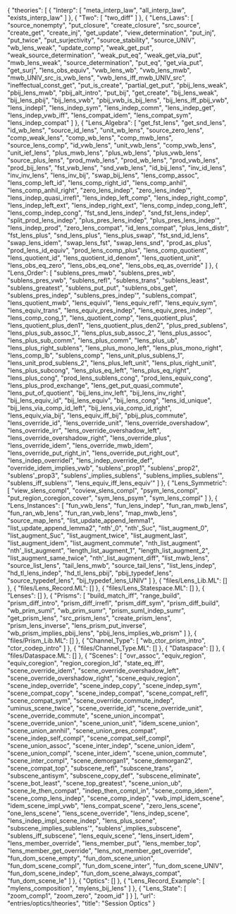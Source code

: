 {
    "theories": [
        {
            "Interp": [
                "meta_interp_law",
                "all_interp_law",
                "exists_interp_law"
            ]
        },
        {
            "Two": [
                "two_diff"
            ]
        },
        {
            "Lens_Laws": [
                "source_nonempty",
                "put_closure",
                "create_closure",
                "src_source",
                "create_get",
                "create_inj",
                "get_update",
                "view_determination",
                "put_inj",
                "put_twice",
                "put_surjectivity",
                "source_stability",
                "source_UNIV",
                "wb_lens_weak",
                "update_comp",
                "weak_get_put",
                "weak_source_determination",
                "weak_put_eq",
                "weak_get_via_put",
                "mwb_lens_weak",
                "source_determination",
                "put_eq",
                "get_via_put",
                "get_surj",
                "lens_obs_equiv",
                "vwb_lens_wb",
                "vwb_lens_mwb",
                "mwb_UNIV_src_is_vwb_lens",
                "vwb_lens_iff_mwb_UNIV_src",
                "ineffectual_const_get",
                "put_is_create",
                "partial_get_put",
                "pbij_lens_weak",
                "pbij_lens_mwb",
                "pbij_alt_intro",
                "put_bij",
                "get_create",
                "bij_lens_weak",
                "bij_lens_pbij",
                "bij_lens_vwb",
                "pbij_vwb_is_bij_lens",
                "bij_lens_iff_pbij_vwb",
                "lens_indepI",
                "lens_indep_sym",
                "lens_indep_comm",
                "lens_indep_get",
                "lens_indep_vwb_iff",
                "lens_compat_idem",
                "lens_compat_sym",
                "lens_indep_compat"
            ]
        },
        {
            "Lens_Algebra": [
                "get_fst_lens",
                "get_snd_lens",
                "id_wb_lens",
                "source_id_lens",
                "unit_wb_lens",
                "source_zero_lens",
                "comp_weak_lens",
                "comp_wb_lens",
                "comp_mwb_lens",
                "source_lens_comp",
                "id_vwb_lens",
                "unit_vwb_lens",
                "comp_vwb_lens",
                "unit_ief_lens",
                "plus_mwb_lens",
                "plus_wb_lens",
                "plus_vwb_lens",
                "source_plus_lens",
                "prod_mwb_lens",
                "prod_wb_lens",
                "prod_vwb_lens",
                "prod_bij_lens",
                "fst_vwb_lens",
                "snd_vwb_lens",
                "id_bij_lens",
                "inv_id_lens",
                "inv_inv_lens",
                "lens_inv_bij",
                "swap_bij_lens",
                "lens_comp_assoc",
                "lens_comp_left_id",
                "lens_comp_right_id",
                "lens_comp_anhil",
                "lens_comp_anhil_right",
                "zero_lens_indep",
                "zero_lens_indep'",
                "lens_indep_quasi_irrefl",
                "lens_indep_left_comp",
                "lens_indep_right_comp",
                "lens_indep_left_ext",
                "lens_indep_right_ext",
                "lens_comp_indep_cong_left",
                "lens_comp_indep_cong",
                "fst_snd_lens_indep",
                "snd_fst_lens_indep",
                "split_prod_lens_indep",
                "plus_pres_lens_indep",
                "plus_pres_lens_indep'",
                "lens_indep_prod",
                "zero_lens_compat",
                "id_lens_compat",
                "plus_lens_distr",
                "fst_lens_plus",
                "snd_lens_plus",
                "lens_plus_swap",
                "fst_snd_id_lens",
                "swap_lens_idem",
                "swap_lens_fst",
                "swap_lens_snd",
                "prod_as_plus",
                "prod_lens_id_equiv",
                "prod_lens_comp_plus",
                "lens_comp_quotient",
                "lens_quotient_id",
                "lens_quotient_id_denom",
                "lens_quotient_unit",
                "lens_obs_eq_zero",
                "lens_obs_eq_one",
                "lens_obs_eq_as_override"
            ]
        },
        {
            "Lens_Order": [
                "sublens_pres_mwb",
                "sublens_pres_wb",
                "sublens_pres_vwb",
                "sublens_refl",
                "sublens_trans",
                "sublens_least",
                "sublens_greatest",
                "sublens_put_put",
                "sublens_obs_get",
                "sublens_pres_indep",
                "sublens_pres_indep'",
                "sublens_compat",
                "lens_quotient_mwb",
                "lens_equivI",
                "lens_equiv_refl",
                "lens_equiv_sym",
                "lens_equiv_trans",
                "lens_equiv_pres_indep",
                "lens_equiv_pres_indep'",
                "lens_comp_cong_1",
                "lens_quotient_comp",
                "lens_quotient_plus",
                "lens_quotient_plus_den1",
                "lens_quotient_plus_den2",
                "plus_pred_sublens",
                "lens_plus_sub_assoc_1",
                "lens_plus_sub_assoc_2",
                "lens_plus_assoc",
                "lens_plus_sub_comm",
                "lens_plus_comm",
                "lens_plus_ub",
                "lens_plus_right_sublens",
                "lens_plus_mono_left",
                "lens_plus_mono_right",
                "lens_comp_lb",
                "sublens_comp",
                "lens_unit_plus_sublens_1",
                "lens_unit_prod_sublens_2",
                "lens_plus_left_unit",
                "lens_plus_right_unit",
                "lens_plus_subcong",
                "lens_plus_eq_left",
                "lens_plus_eq_right",
                "lens_plus_cong",
                "prod_lens_sublens_cong",
                "prod_lens_equiv_cong",
                "lens_plus_prod_exchange",
                "lens_get_put_quasi_commute",
                "lens_put_of_quotient",
                "bij_lens_inv_left",
                "bij_lens_inv_right",
                "bij_lens_equiv_id",
                "bij_lens_equiv",
                "bij_lens_cong",
                "lens_id_unique",
                "bij_lens_via_comp_id_left",
                "bij_lens_via_comp_id_right",
                "lens_equiv_via_bij",
                "lens_equiv_iff_bij",
                "pbij_plus_commute",
                "lens_override_id",
                "lens_override_unit",
                "lens_override_overshadow",
                "lens_override_irr",
                "lens_override_overshadow_left",
                "lens_override_overshadow_right",
                "lens_override_plus",
                "lens_override_idem",
                "lens_override_mwb_idem",
                "lens_override_put_right_in",
                "lens_override_put_right_out",
                "lens_indep_overrideI",
                "lens_indep_override_def",
                "override_idem_implies_vwb",
                "sublens'_prop1",
                "sublens'_prop2",
                "sublens'_prop3",
                "sublens'_implies_sublens",
                "sublens_implies_sublens'",
                "sublens_iff_sublens'",
                "lens_equiv_iff_lens_equiv'"
            ]
        },
        {
            "Lens_Symmetric": [
                "view_slens_compl",
                "coview_slens_compl",
                "psym_lens_compl",
                "put_region_coregion_cover",
                "sym_lens_psym",
                "sym_lens_compl"
            ]
        },
        {
            "Lens_Instances": [
                "fun_vwb_lens",
                "fun_lens_indep",
                "fun_ran_mwb_lens",
                "fun_ran_wb_lens",
                "fun_ran_vwb_lens",
                "map_mwb_lens",
                "source_map_lens",
                "list_update_append_lemma1",
                "list_update_append_lemma2",
                "nth'_0",
                "nth'_Suc",
                "list_augment_0",
                "list_augment_Suc",
                "list_augment_twice",
                "list_augment_last",
                "list_augment_idem",
                "list_augment_commute",
                "nth_list_augment",
                "nth'_list_augment",
                "length_list_augment_1",
                "length_list_augment_2",
                "list_augment_same_twice",
                "nth'_list_augment_diff",
                "list_mwb_lens",
                "source_list_lens",
                "tail_lens_mwb",
                "source_tail_lens",
                "list_lens_indep",
                "hd_tl_lens_indep",
                "hd_tl_lens_pbij",
                "pbij_typedef_lens",
                "source_typedef_lens",
                "bij_typedef_lens_UNIV"
            ]
        },
        {
            "files/Lens_Lib.ML": []
        },
        {
            "files/Lens_Record.ML": []
        },
        {
            "files/Lens_Statespace.ML": []
        },
        {
            "Lenses": []
        },
        {
            "Prisms": [
                "build_match_iff",
                "range_build",
                "prism_diff_intro",
                "prism_diff_irrefl",
                "prism_diff_sym",
                "prism_diff_build",
                "wb_prim_suml",
                "wb_prim_sumr",
                "prism_suml_indep_sumr",
                "get_prism_lens",
                "src_prism_lens",
                "create_prism_lens",
                "prism_lens_inverse",
                "lens_prism_put_inverse",
                "wb_prism_implies_pbij_lens",
                "pbij_lens_implies_wb_prism"
            ]
        },
        {
            "files/Prism_Lib.ML": []
        },
        {
            "Channel_Type": [
                "wb_ctor_prism_intro",
                "ctor_codep_intro"
            ]
        },
        {
            "files/Channel_Type.ML": []
        },
        {
            "Dataspace": []
        },
        {
            "files/Dataspace.ML": []
        },
        {
            "Scenes": [
                "ovr_assoc",
                "equiv_region",
                "equiv_coregion",
                "region_coregion_Id",
                "state_eq_iff",
                "scene_override_idem",
                "scene_override_overshadow_left",
                "scene_override_overshadow_right",
                "scene_equiv_region",
                "scene_indep_override",
                "scene_indep_copy",
                "scene_indep_sym",
                "scene_compat_copy",
                "scene_indep_compat",
                "scene_compat_refl",
                "scene_compat_sym",
                "scene_override_commute_indep",
                "uminus_scene_twice",
                "scene_override_id",
                "scene_override_unit",
                "scene_override_commute",
                "scene_union_incompat",
                "scene_override_union",
                "scene_union_unit",
                "idem_scene_union",
                "scene_union_annhil",
                "scene_union_pres_compat",
                "scene_indep_self_compl",
                "scene_compat_self_compl",
                "scene_union_assoc",
                "scene_inter_indep",
                "scene_union_idem",
                "scene_union_compl",
                "scene_inter_idem",
                "scene_union_commute",
                "scene_inter_compl",
                "scene_demorgan1",
                "scene_demorgan2",
                "scene_compat_top",
                "subscene_refl",
                "subscene_trans",
                "subscene_antisym",
                "subscene_copy_def",
                "subscene_eliminate",
                "scene_bot_least",
                "scene_top_greatest",
                "scene_union_ub",
                "scene_le_then_compat",
                "indep_then_compl_in",
                "scene_comp_idem",
                "scene_comp_lens_indep",
                "scene_comp_indep",
                "vwb_impl_idem_scene",
                "idem_scene_impl_vwb",
                "lens_compat_scene",
                "zero_lens_scene",
                "one_lens_scene",
                "lens_scene_override",
                "lens_indep_scene",
                "lens_indep_impl_scene_indep",
                "lens_plus_scene",
                "subscene_implies_sublens'",
                "sublens'_implies_subscene",
                "sublens_iff_subscene",
                "lens_equiv_scene",
                "lens_insert_idem",
                "lens_member_override",
                "lens_member_put",
                "lens_member_top",
                "lens_member_get_override",
                "lens_not_member_get_override",
                "fun_dom_scene_empty",
                "fun_dom_scene_union",
                "fun_dom_scene_compl",
                "fun_dom_scene_inter",
                "fun_dom_scene_UNIV",
                "fun_dom_scene_indep",
                "fun_dom_scene_always_compat",
                "fun_dom_scene_le"
            ]
        },
        {
            "Optics": []
        },
        {
            "Lens_Record_Example": [
                "mylens_composition",
                "mylens_bij_lens"
            ]
        },
        {
            "Lens_State": [
                "zoom_comp1",
                "zoom_zero",
                "zoom_id"
            ]
        }
    ],
    "url": "entries/optics/theories",
    "title": "Session Optics"
}